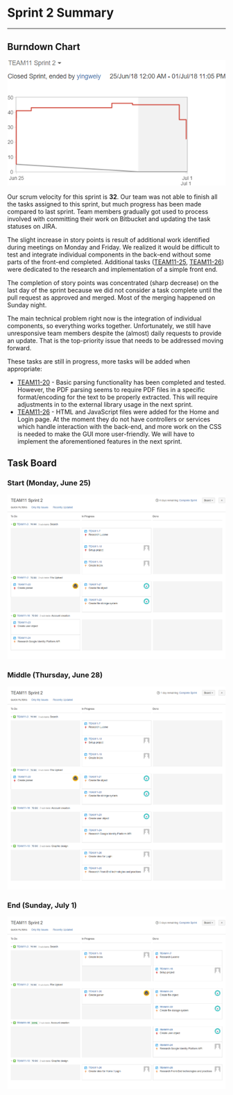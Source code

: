 # Sprint 2 Summary
--------------------

## Burndown Chart
![Burndown Chart - Sprint 2](./Sprint2BurnDown.png)

Our scrum velocity for this sprint is __32__. Our team was not able to finish all the tasks assigned to this sprint, but much progress has been made compared to last sprint. Team members gradually got used to process involved with committing their work on Bitbucket and updating the task statuses on JIRA.

The slight increase in story points is result of additional work identified during meetings on Monday and Friday. We realized it would be difficult to test and integrate individual components in the back-end without some parts of the front-end completed. Additional tasks ([TEAM11-25], [TEAM11-26]) were dedicated to the research and implementation of a simple front end.

The completion of story points was concentrated (sharp decrease) on the last day of the sprint because we did not consider a task complete until the pull request as approved and merged. Most of the merging happened on Sunday night.

The main technical problem right now is the integration of individual components, so everything works together. Unfortunately, we still have unresponsive team members despite the (almost) daily requests to provide an update. That is the top-priority issue that needs to be addressed moving forward.

These tasks are still in progress, more tasks will be added when appropriate:

* [TEAM11-20] - Basic parsing functionality has been completed and tested. However, the PDF parsing seems to require PDF files in a specific format/encoding for the text to be properly extracted. This will require adjustments in to the external library usage in the next sprint. 
* [TEAM11-26] - HTML and JavaScript files were added for the Home and Login page. At the moment they do not have controllers or services which handle interaction with the back-end, and more work on the CSS is needed to make the GUI more user-friendly. We will have to implement the aforementioned features in the next sprint.

## Task Board

### Start (Monday, June 25)
![Task Board - June 25](./TaskBoardAtStartOfSprint2.png)

### Middle (Thursday, June 28)
![Task Board - June 28](./TaskBoardAtMiddleOfSprint2.png)

### End (Sunday, July 1)
![Task Board - July 1](./TaskBoardAtEndOfSprint2.png)

[TEAM11-20]: https://cmsweb.utsc.utoronto.ca/jira/browse/TEAM11-20
[TEAM11-25]: https://cmsweb.utsc.utoronto.ca/jira/browse/TEAM11-25
[TEAM11-26]: https://cmsweb.utsc.utoronto.ca/jira/browse/TEAM11-26
